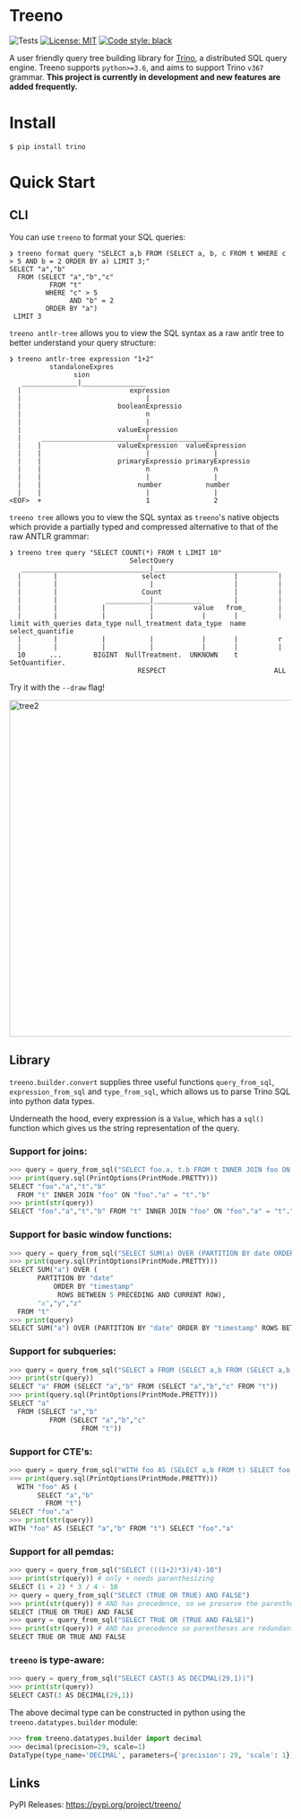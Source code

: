 # Treeno

![Tests](https://github.com/OneRaynyDay/treeno/actions/workflows/python-tests.yml/badge.svg)
[![License: MIT](https://img.shields.io/badge/License-MIT-yellow.svg)](https://opensource.org/licenses/MIT)
<a href="https://github.com/psf/black"><img alt="Code style: black" src="https://img.shields.io/badge/code%20style-black-000000.svg"></a>


A user friendly query tree building library for [Trino](https://trino.io/), a distributed SQL query engine.
Treeno supports `python>=3.6`, and aims to support Trino `v367` grammar. **This project is currently in development and new features are added frequently.**


# Install

```
$ pip install trino
```

# Quick Start

## CLI
You can use `treeno` to format your SQL queries:

```shell
❯ treeno format query "SELECT a,b FROM (SELECT a, b, c FROM t WHERE c > 5 AND b = 2 ORDER BY a) LIMIT 3;"
SELECT "a","b"
  FROM (SELECT "a","b","c"
          FROM "t"
         WHERE "c" > 5
               AND "b" = 2
         ORDER BY "a")
 LIMIT 3
```

`treeno antlr-tree` allows you to view the SQL syntax as a raw antlr tree to better understand your query structure:

```shell
❯ treeno antlr-tree expression "1+2"
          standaloneExpres
                sion
   ______________|________________
  |                           expression
  |                               |
  |                        booleanExpressio
  |                               n
  |                               |
  |                        valueExpression
  |     __________________________|________________
  |    |                   valueExpression  valueExpression
  |    |                          |                |
  |    |                   primaryExpressio primaryExpressio
  |    |                          n                n
  |    |                          |                |
  |    |                        number           number
  |    |                          |                |
<EOF>  +                          1                2
```

`treeno tree` allows you to view the SQL syntax as `treeno`'s native objects which provide a partially typed and compressed alternative to that of the raw ANTLR grammar:

```
❯ treeno tree query "SELECT COUNT(*) FROM t LIMIT 10"
                              SelectQuery
   ________________________________|_______________________________
  |        |                     select                 |          |
  |        |                       |                    |          |
  |        |                     Count                  |          |
  |        |            ___________|____________        |          |
  |        |           |           |          value   from_        |
  |        |           |           |            |       |          |
limit with_queries data_type null_treatment data_type  name select_quantifie
  |        |           |           |            |       |          r
  |        |           |           |            |       |          |
  10      ...        BIGINT  NullTreatment.  UNKNOWN    t    SetQuantifier.
                                RESPECT                           ALL
```

Try it with the `--draw` flag!

<img width="600" alt="tree2" src="https://user-images.githubusercontent.com/7191678/147796213-b0ea2d31-5e2c-4f1e-8b1a-c1b9eaad152f.png">

## Library

`treeno.builder.convert` supplies three useful functions `query_from_sql`, `expression_from_sql` and `type_from_sql`,
which allows us to parse Trino SQL into python data types.

Underneath the hood, every expression is a `Value`, which has a `sql()` function which gives us the string
representation of the query.

### Support for joins:

```python
>>> query = query_from_sql("SELECT foo.a, t.b FROM t INNER JOIN foo ON foo.a = t.b")
>>> print(query.sql(PrintOptions(PrintMode.PRETTY)))
SELECT "foo"."a","t"."b"
  FROM "t" INNER JOIN "foo" ON "foo"."a" = "t"."b"
>>> print(str(query))
SELECT "foo"."a","t"."b" FROM "t" INNER JOIN "foo" ON "foo"."a" = "t"."b"
```

### Support for basic window functions:

```python
>>> query = query_from_sql("SELECT SUM(a) OVER (PARTITION BY date ORDER BY timestamp ROWS BETWEEN 5 PRECEDING AND CURRENT ROW), x, y, z FROM t")
>>> print(query.sql(PrintOptions(PrintMode.PRETTY)))
SELECT SUM("a") OVER (
       PARTITION BY "date"
           ORDER BY "timestamp"
            ROWS BETWEEN 5 PRECEDING AND CURRENT ROW),
       "x","y","z"
  FROM "t"
>>> print(query)
SELECT SUM("a") OVER (PARTITION BY "date" ORDER BY "timestamp" ROWS BETWEEN 5 PRECEDING AND CURRENT ROW),"x","y","z" FROM "t"
```

### Support for subqueries:

```python
>>> query = query_from_sql("SELECT a FROM (SELECT a,b FROM (SELECT a,b,c FROM t))")
>>> print(str(query))
SELECT "a" FROM (SELECT "a","b" FROM (SELECT "a","b","c" FROM "t"))
>>> print(query.sql(PrintOptions(PrintMode.PRETTY)))
SELECT "a"
  FROM (SELECT "a","b"
          FROM (SELECT "a","b","c"
                  FROM "t"))
```

### Support for CTE's:

```python
>>> query = query_from_sql("WITH foo AS (SELECT a,b FROM t) SELECT foo.a")
>>> print(query.sql(PrintOptions(PrintMode.PRETTY)))
  WITH "foo" AS (
       SELECT "a","b"
         FROM "t")
SELECT "foo"."a"
>>> print(str(query))
WITH "foo" AS (SELECT "a","b" FROM "t") SELECT "foo"."a"
```

### Support for all pemdas:

```python
>>> query = query_from_sql("SELECT (((1+2)*3)/4)-10")
>>> print(str(query)) # only + needs parenthesizing
SELECT (1 + 2) * 3 / 4 - 10
>> query = query_from_sql("SELECT (TRUE OR TRUE) AND FALSE")
>>> print(str(query)) # AND has precedence, so we preserve the parentheses
SELECT (TRUE OR TRUE) AND FALSE
>>> query = query_from_sql("SELECT TRUE OR (TRUE AND FALSE)")
>>> print(str(query)) # AND has precedence so parentheses are redundant
SELECT TRUE OR TRUE AND FALSE
```

### `treeno` is type-aware:

```python
>>> query = query_from_sql("SELECT CAST(3 AS DECIMAL(29,1))")
>>> print(str(query))
SELECT CAST(3 AS DECIMAL(29,1))
```

The above decimal type can be constructed in python using the `treeno.datatypes.builder` module:

```python
>>> from treeno.datatypes.builder import decimal
>>> decimal(precision=29, scale=1)
DataType(type_name='DECIMAL', parameters={'precision': 29, 'scale': 1})
```

## Links

PyPI Releases: https://pypi.org/project/treeno/
